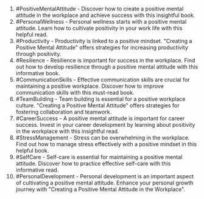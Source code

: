 1. #PositiveMentalAttitude - Discover how to create a positive mental attitude in the workplace and achieve success with this insightful book.
2. #PersonalWellness - Personal wellness starts with a positive mental attitude. Learn how to cultivate positivity in your work life with this helpful read.
3. #Productivity - Productivity is linked to a positive mindset. "Creating a Positive Mental Attitude" offers strategies for increasing productivity through positivity.
4. #Resilience - Resilience is important for success in the workplace. Find out how to develop resilience through a positive mental attitude with this informative book.
5. #CommunicationSkills - Effective communication skills are crucial for maintaining a positive workplace. Discover how to improve communication skills with this must-read book.
6. #TeamBuilding - Team building is essential for a positive workplace culture. "Creating a Positive Mental Attitude" offers strategies for fostering collaboration and teamwork.
7. #CareerSuccess - A positive mental attitude is important for career success. Invest in your career development by learning about positivity in the workplace with this insightful read.
8. #StressManagement - Stress can be overwhelming in the workplace. Find out how to manage stress effectively with a positive mindset in this helpful book.
9. #SelfCare - Self-care is essential for maintaining a positive mental attitude. Discover how to practice effective self-care with this informative read.
10. #PersonalDevelopment - Personal development is an important aspect of cultivating a positive mental attitude. Enhance your personal growth journey with "Creating a Positive Mental Attitude in the Workplace".
